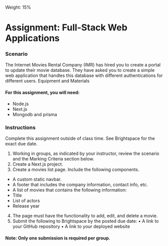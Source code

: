 Weight:	15%
# Assignment: Full-Stack Web Applications
### Scenario
The Internet Movies Rental Company (IMR) has hired you to create a portal to update their movie database. They have asked you to create a simple web application that handles this database with different authentications for different users. 
Equipment and Materials

#### For this assignment, you will need:
- Node.js
- Next.js
- Mongodb and prisma
### Instructions

Complete this assignment outside of class time. See Brightspace for the exact due date.
1.	Working in groups, as indicated by your instructor, review the scenario and the Marking Criteria section below.
2.	Create a Next.js project.
3.	Create a movies list page. Include the following components.
- A custom static navbar.
- A footer that includes the company information, contact info, etc.
- A list of movies that contains the following information:
- Title
- List of actors
- Release year
 
4.	The page must have the functionality to add, edit, and delete a movie.
5.	Submit the following to Brightspace by the posted due date:
•	A link to your GitHub repository
•	A link to your deployed website
#### Note: Only one submission is required per group.
